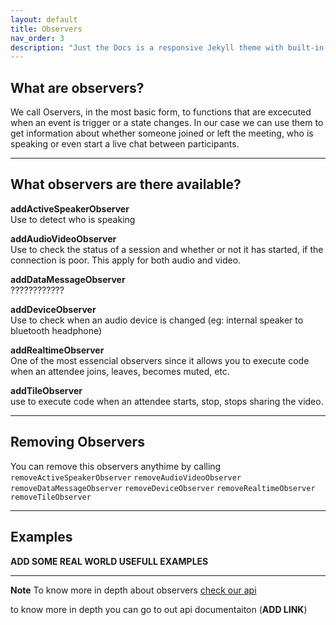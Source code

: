 ```yaml
---
layout: default
title: Observers
nav_order: 3
description: "Just the Docs is a responsive Jekyll theme with built-in search that is easily customizable and hosted on GitHub Pages."
---
```


## What are observers?
We call Oservers, in the most basic form, to functions that are excecuted when an event is trigger or a state changes. In our case we can use them to get information about whether someone joined or left the meeting, who is speaking or even start a live chat between participants.

---
## What observers are there available?
**addActiveSpeakerObserver**  
Use to detect who is speaking

**addAudioVideoObserver**  
Use to check the status of a session and whether or not it has started, if the connection is poor. This apply for both audio and video.

**addDataMessageObserver**  
????????????

**addDeviceObserver**  
Use to check when an audio device is changed (eg: internal speaker to bluetooth headphone)

**addRealtimeObserver**  
One of the most essencial observers since it allows you to execute code when an attendee joins, leaves, becomes muted, etc.

**addTileObserver**  
use to execute code when an attendee starts, stop, stops sharing the video.

---
## Removing Observers
You can remove this observers anythime by calling `removeActiveSpeakerObserver` `removeAudioVideoObserver` `removeDataMessageObserver` `removeDeviceObserver` `removeRealtimeObserver` `removeTileObserver`

---
## Examples

**ADD SOME REAL WORLD USEFULL EXAMPLES**

---
<div class="note">
<b class="label">Note</b> To know more in depth about observers <a href="/docs/api/interfaces" target="_blank">check our api</a>
</div>

to know more in depth you can go to out api documentaiton (**ADD LINK**)
